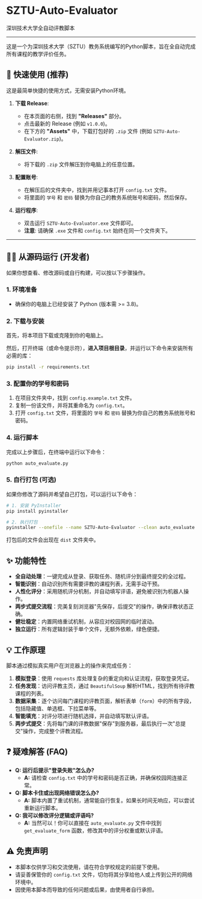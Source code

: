 # SZTU-Auto-Evaluator

深圳技术大学全自动评教脚本

---

这是一个为深圳技术大学（SZTU）教务系统编写的Python脚本，旨在全自动完成所有课程的教学评价任务。

## 🚀 快速使用 (推荐)

这是最简单快捷的使用方式，无需安装Python环境。

1.  **下载 Release**:
    - 在本页面的右侧，找到 **"Releases"** 部分。
    - 点击最新的 Release (例如 `v1.0.0`)。
    - 在下方的 **"Assets"** 中，下载打包好的 `.zip` 文件 (例如 `SZTU-Auto-Evaluator.zip`)。

2.  **解压文件**:
    - 将下载的 `.zip` 文件解压到你电脑上的任意位置。

3.  **配置账号**:
    - 在解压后的文件夹中，找到并用记事本打开 `config.txt` 文件。
    - 将里面的 `学号` 和 `密码` 替换为你自己的教务系统账号和密码，然后保存。

4.  **运行程序**:
    - 双击运行 `SZTU-Auto-Evaluator.exe` 文件即可。
    - **注意**: 请确保 `.exe` 文件和 `config.txt` 始终在同一个文件夹下。

---

## 👨‍💻 从源码运行 (开发者)

如果你想查看、修改源码或自行构建，可以按以下步骤操作。

### 1. 环境准备
- 确保你的电脑上已经安装了 Python (版本需 >= 3.8)。

### 2. 下载与安装
首先，将本项目下载或克隆到你的电脑上。

然后，打开终端（或命令提示符），**进入项目根目录**，并运行以下命令来安装所有必需的库：

```bash
pip install -r requirements.txt
```

### 3. 配置你的学号和密码
1.  在项目文件夹中，找到 `config.example.txt` 文件。
2.  复制一份该文件，并将其重命名为 `config.txt`。
3.  打开 `config.txt` 文件，将里面的 `学号` 和 `密码` 替换为你自己的教务系统账号和密码。

### 4. 运行脚本
完成以上步骤后，在终端中运行以下命令：
```bash
python auto_evaluate.py
```

### 5. 自行打包 (可选)
如果你修改了源码并希望自己打包，可以运行以下命令：
```bash
# 1. 安装 PyInstaller
pip install pyinstaller

# 2. 执行打包
pyinstaller --onefile --name SZTU-Auto-Evaluator --clean auto_evaluate.py
```
打包后的文件会出现在 `dist` 文件夹中。


## ✨ 功能特性

- **全自动处理**：一键完成从登录、获取任务、随机评分到最终提交的全过程。
- **智能识别**：自动识别所有需要评教的课程列表，无需手动干预。
- **人性化评分**：采用随机评分机制，并自动填写评语，避免被识别为机器人操作。
- **两步式提交流程**：完美复刻浏览器"先保存，后提交"的操作，确保评教状态正确。
- **健壮稳定**：内置网络重试机制，从容应对校园网的临时波动。
- **独立运行**：所有逻辑封装于单个文件，无额外依赖，绿色便捷。

## 💡 工作原理

脚本通过模拟真实用户在浏览器上的操作来完成任务：
1.  **模拟登录**：使用 `requests` 库处理复杂的重定向和认证流程，获取登录凭证。
2.  **任务发现**：访问评教主页，通过 `BeautifulSoup` 解析HTML，找到所有待评教课程的列表。
3.  **数据采集**：逐个访问每门课程的评教页面，解析表单（`form`）中的所有字段，包括隐藏值、单选框、下拉菜单等。
4.  **智能填充**：对评分项进行随机选择，并自动填写默认评语。
5.  **两步式提交**：先将每门课的评教数据"保存"到服务器，最后执行一次"总提交"操作，完成整个评教流程。

## ❓ 疑难解答 (FAQ)

- **Q: 运行后提示"登录失败"怎么办?**
  - **A:** 请检查 `config.txt` 中的学号和密码是否正确，并确保校园网连接正常。
- **Q: 脚本卡住或出现网络错误怎么办?**
  - **A:** 脚本内置了重试机制，通常能自行恢复。如果长时间无响应，可以尝试重新运行脚本。
- **Q: 我可以修改评分逻辑或评语吗?**
  - **A:** 当然可以！你可以直接在 `auto_evaluate.py` 文件中找到 `get_evaluate_form` 函数，修改其中的评分权重或默认评语。

## ⚠️ 免责声明

- 本脚本仅供学习和交流使用，请在符合学校规定的前提下使用。
- 请妥善保管你的 `config.txt` 文件，切勿将其分享给他人或上传到公开的网络环境中。
- 因使用本脚本而导致的任何问题或后果，由使用者自行承担。 